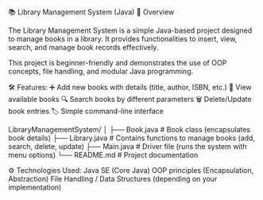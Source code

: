 📚 Library Management System (Java)
🚀 Overview

The Library Management System is a simple Java-based project designed to manage books in a library.
It provides functionalities to insert, view, search, and manage book records effectively.

This project is beginner-friendly and demonstrates the use of OOP concepts, file handling, and modular Java programming.

🛠️ Features:
➕ Add new books with details (title, author, ISBN, etc.)
📖 View available books
🔍 Search books by different parameters
🗑️ Delete/Update book entries
🏷️ Simple command-line interface

LibraryManagementSystem/
│
├── Book.java           # Book class (encapsulates book details)
├── Library.java        # Contains functions to manage books (add, search, delete, update)
├── Main.java           # Driver file (runs the system with menu options)
└── README.md           # Project documentation


⚙️ Technologies Used:
Java SE (Core Java)
OOP principles (Encapsulation, Abstraction)
File Handling / Data Structures (depending on your implementation)
